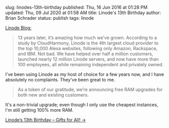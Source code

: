 slug: linodes-13th-birthday
published: Thu, 16 Jun 2016 at 01:28 PM
updated: Thu, 09 Jul 2020 at 01:58 AM
title: Linode's 13th Birthday 
author: Brian Schrader
status: publish
tags: linode


[Linode Blog:][1]

> 13 years later, it’s amazing how much we’ve grown. According to a study by
> CloudHarmony, Linode is the 4th largest cloud provider to the top 10,000
> Alexa websites, following only Amazon, Rackspace, and IBM. Not bad. We have
> helped over half a million customers, launched nearly 12 million Linode
> servers, and now have more than 100 employees, all while remaining
> independent and privately owned.

I've been using Linode as my host of choice for a few years now, and I have
absolutely no complaints. They've been great to me.

>  As a token of our gratitude, we’re announcing free RAM upgrades for both new
>  and existing customers. 

It's a non-trivial upgrade; even though I only use the cheapest instances, I'm
still getting 100% more RAM. 

[Linode’s 13th Birthday – Gifts for All! &#8594;][1]

[1]: https://blog.linode.com/2016/06/16/linodes-13th-birthday-gifts-for-all/
